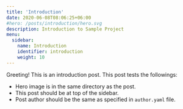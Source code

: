```yaml
---
title: 'Introduction'
date: 2020-06-08T08:06:25+06:00
#hero: /posts/introduction/hero.svg
description: Introduction to Sample Project
menu:
  sidebar:
    name: Introduction
    identifier: introduction
    weight: 10
---
```


Greeting! This is an introduction post. This post tests the followings:

- Hero image is in the same directory as the post.
- This post should be at top of the sidebar.
- Post author should be the same as specified in `author.yaml` file.
